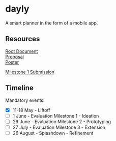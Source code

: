 # dayly
A smart planner in the form of a mobile app.

## Resources
[Root Document](https://docs.google.com/document/d/1Wapib8dYOP_gKQft_BRPQViQaZkGyq15EofuNCDpVCQ/edit)  
[Proposal](https://docs.google.com/document/d/1igmVL5-dhH8DqmlhI6OwF6UagX08Vwv3uPCLREm6P3k/edit)  
[Poster](https://docs.google.com/presentation/d/1g8ZDNi-oKQqYzvc-KzgVKBzx87LDTDz7eYr7UCtCrYM/edit?ts=5eba70e6)

[Milestone 1 Submission](https://docs.google.com/document/d/1oGexRG2LgFkpq9dDR_5lL1ANllLziGcYAKQvQ5vipUU/edit?usp=sharing)

## Timeline
Mandatory events:
- [x] 11-18 May - Liftoff
- [ ] 1 June - Evaluation Milestone 1 - Ideation
- [ ] 29 June - Evaluation Milestone 2 - Prototyping
- [ ] 27 July - Evaluation Milestone 3 - Extension
- [ ] 26 August - Splashdown - Refinement
